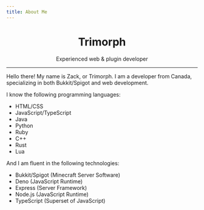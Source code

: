 ```yaml
---
title: About Me
---
```


<div style="text-align: center">
    <h1>Trimorph</h1>
    <p>Experienced web & plugin developer</p>
</div>
<hr>

Hello there!  My name is Zack, or Trimorph.  I am a developer from Canada, specializing in both Bukkit/Spigot and web development.

I know the following programming languages:

- HTML/CSS
- JavaScript/TypeScript
- Java
- Python
- Ruby
- C++
- Rust
- Lua

And I am fluent in the following technologies:

- Bukkit/Spigot (Minecraft Server Software)
- Deno (JavaScript Runtime)
- Express (Server Framework)
- Node.js (JavaScript Runtime)
- TypeScript (Superset of JavaScript)